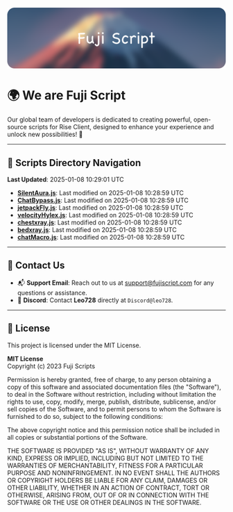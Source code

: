 ![Banner](.github/b.webp)

# 🌍 **We are Fuji Script**

Our global team of developers is dedicated to creating powerful, open-source scripts for Rise Client, designed to enhance your experience and unlock new possibilities! 🌟

---
<!-- SCRIPTS_NAVIGATION_START -->
## 📂 **Scripts Directory Navigation**

**Last Updated**: 2025-01-08 10:29:01 UTC

- **[SilentAura.js](scripts/SilentAura.js)**: Last modified on 2025-01-08 10:28:59 UTC
- **[ChatBypass.js](scripts/ChatBypass.js)**: Last modified on 2025-01-08 10:28:59 UTC
- **[jetpackFly.js](scripts/jetpackFly.js)**: Last modified on 2025-01-08 10:28:59 UTC
- **[velocityHylex.js](scripts/velocityHylex.js)**: Last modified on 2025-01-08 10:28:59 UTC
- **[chestxray.js](scripts/chestxray.js)**: Last modified on 2025-01-08 10:28:59 UTC
- **[bedxray.js](scripts/bedxray.js)**: Last modified on 2025-01-08 10:28:59 UTC
- **[chatMacro.js](scripts/chatMacro.js)**: Last modified on 2025-01-08 10:28:59 UTC

<!-- SCRIPTS_NAVIGATION_END -->

---

## 💬 **Contact Us**  
- 📬 **Support Email**: Reach out to us at [support@fujiscript.com](mailto:support@fujiscript.com) for any questions or assistance.  
- 💬 **Discord**: Contact **Leo728** directly at `Discord@leo728`.

---

## 📜 **License**

This project is licensed under the MIT License.  

**MIT License**  
Copyright (c) 2023 Fuji Scripts  

Permission is hereby granted, free of charge, to any person obtaining a copy of this software and associated documentation files (the "Software"), to deal in the Software without restriction, including without limitation the rights to use, copy, modify, merge, publish, distribute, sublicense, and/or sell copies of the Software, and to permit persons to whom the Software is furnished to do so, subject to the following conditions:  

The above copyright notice and this permission notice shall be included in all copies or substantial portions of the Software.  

THE SOFTWARE IS PROVIDED "AS IS", WITHOUT WARRANTY OF ANY KIND, EXPRESS OR IMPLIED, INCLUDING BUT NOT LIMITED TO THE WARRANTIES OF MERCHANTABILITY, FITNESS FOR A PARTICULAR PURPOSE AND NONINFRINGEMENT. IN NO EVENT SHALL THE AUTHORS OR COPYRIGHT HOLDERS BE LIABLE FOR ANY CLAIM, DAMAGES OR OTHER LIABILITY, WHETHER IN AN ACTION OF CONTRACT, TORT OR OTHERWISE, ARISING FROM, OUT OF OR IN CONNECTION WITH THE SOFTWARE OR THE USE OR OTHER DEALINGS IN THE SOFTWARE.  
